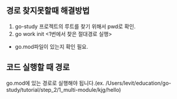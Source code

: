 ## 경로 찾지못할때 해결방법

1. go-study 프로젝트의 루트를 찾기 위해서 pwd로 확인.
2. go work init <1번에서 찾은 절대경로 실행>

- go.mod파일이 있는지 확인 필요.

## 코드 실행할 때 경로

go.mod에 있는 경로로 실행해야 됩니다.(ex. /Users/levit/education/go-study/tutorial/step_2/1_multi-module/kjg/hello)
